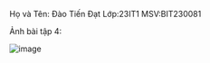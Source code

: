 Họ và Tên: Đào Tiến Đạt
Lớp:23IT1
MSV:BIT230081

Ảnh bài tập 4:

![image](https://github.com/user-attachments/assets/9194e5da-2807-4ba9-a95f-4084757ad8a4)
